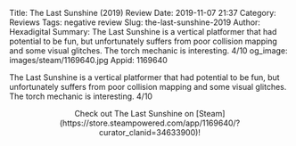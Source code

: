 Title: The Last Sunshine (2019) Review
Date: 2019-11-07 21:37
Category: Reviews
Tags: negative review
Slug: the-last-sunshine-2019
Author: Hexadigital
Summary: The Last Sunshine is a vertical platformer that had potential to be fun, but unfortunately suffers from poor collision mapping and some visual glitches. The torch mechanic is interesting. 4/10
og_image: images/steam/1169640.jpg
Appid: 1169640

The Last Sunshine is a vertical platformer that had potential to be fun, but unfortunately suffers from poor collision mapping and some visual glitches. The torch mechanic is interesting. 4/10

<center>Check out The Last Sunshine on [Steam](https://store.steampowered.com/app/1169640/?curator_clanid=34633900)!</center>
